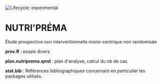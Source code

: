 <!-- badges: start -->
![Lifecycle: experimental](https://img.shields.io/badge/lifecycle-experimental-orange.svg)
<!-- badges: end -->

# NUTRI'PRÉMA

Étude prospective non interventionnelle mono-centrique non randomisée


**prov.R** : essais divers

**plan.nutriprema.qmd** : plan d'analyse, calcul du nb de cas.

**stat.bib** : Références bibliographiques concernant en particulier les packages utilisés.

